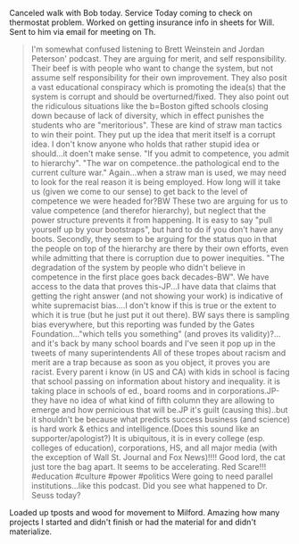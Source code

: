Canceled walk with Bob today. Service Today coming to check on thermostat problem.
Worked on getting insurance info in sheets for Will. Sent to him via email for meeting on Th.
>I'm somewhat confused listening to Brett Weinstein and Jordan Peterson' podcast. They are arguing for merit, and self responsibility. Their beef is with people who want to change the system, but not assume self responsibility for their own improvement. They also posit a vast educational conspiracy which is promoting the idea(s) that the system is corrupt and should be overturned/fixed. They also point out the ridiculous situations like the b=Boston gifted schools closing down because of lack of diversity, which in effect punishes the students who are "meritorious". These are kind of straw man tactics to win their point. They put up the idea that merit itself is a corrupt idea. I don't know anyone who holds that rather stupid idea or should...it doen't make sense. "If you admit to competence, you admit to hierarchy". "The war on competence..the pathological end to the current culture war." Again...when a straw man is used, we may need to look for the real reason it is being employed. How long will it take us (given we come to our sense) to get back to the level of competence we were headed for?BW
>These two are arguing for us to value competence (and therefor hierarchy), but neglect that the power structure prevents it from happening. It is easy to say "pull yourself up by your bootstraps", but hard to do if you don't have any boots. Secondly, they seem to be arguing for the status quo in that the people on top of the hierarchy are there by their own efforts, even while admitting that there is corruption due to power inequities. "The degradation of the system by people who didn't believe in competence in the first place goes back decades-BW". We have access to the data that proves this-JP...I have data that claims that getting the right answer (and not showing your work) is indicative of white supremacist bias....I don't know if this is true or the extent to which it is true (but he just put it out there). BW says there is sampling bias everywhere, but this reporting was funded by the Gates Foundation..."which tells you something" (and proves its validity)?... and it's back by many school boards and I've seen it pop up in the tweets of many superintendents All of these tropes about racism and merit are a trap because as soon as you object, it proves you are racist. Every parent i know (in US and CA) with kids in school is facing that school passing on information about history and inequality. it is taking place in schools of ed., board rooms and in corporations.JP-they have no idea of what kind of fifth column they are allowing to emerge and how pernicious that will be.JP it's guilt (causing this)..but it shouldn't be because what predicts success business (and science) is hard work & ethics and intelligence.(Does this sound like an supporter/apologist?) It is ubiquitous, it is in every college (esp. colleges of education), corporations, HS, and all major media (with the exception of Wall St. Journal and Fox News)!!!! Good lord, the cat just tore the bag apart. It seems to be accelerating. Red Scare!!! 
#education #culture #power #politics 
>Were going to need parallel institutions...like this podcast. Did you see what happened to Dr. Seuss today? 

Loaded up tposts and wood for movement to Milford. Amazing how many projects I started and didn't finish or had the material for and didn't materialize.